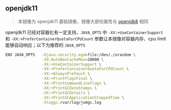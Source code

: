 ## openjdk11

> 本镜像为 openjdk11 基础镜像，镜像大部份属性与 [openjdk8](https://github.com/Gozap/dockerfile/tree/master/openjdk8) 相同

openjdk11 已经对容器化有一定支持，`JAVA_OPTS` 中 `-XX:+UseContainerSupport` 和 `-XX:+PreferContainerQuotaForCPUCount` 参数让本镜像对容器内存、cpu limit 能够自动响应；以下为推荐的 `JAVA_OPTS`

```sh
ENV JAVA_OPTS   -Djava.security.egd=file:/dev/./urandom \
                -XX:AutoBoxCacheMax=20000 \
                -XX:+UseContainerSupport \
                -XX:+PreferContainerQuotaForCPUCount \
                -XX:+AlwaysPreTouch \
                -XX:+PrintFlagsFinal \
                -XX:+PrintCommandLineFlags \
                -XX:+PrintGCDateStamps \
                -XX:+PrintGCDetails \
                -XX:+PrintGCApplicationStoppedTime \
                -Xloggc:/var/log/jvmgc.log
```
